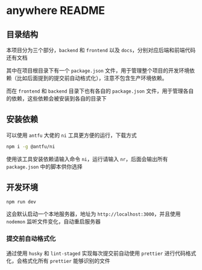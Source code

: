 # anywhere README

## 目录结构

本项目分为三个部分，`backend` 和 `frontend` 以及 `docs`，分别对应后端和前端代码还有文档

其中在项目根目录下有一个 `package.json` 文件，用于管理整个项目的开发环境依赖（比如后面提到的提交前自动格式化），注意不包含生产环境依赖。

而在 `frontend` 和 `backend` 目录下也有各自的 `package.json` 文件，用于管理各自的依赖，这些依赖会被安装到各自的目录下

## 安装依赖

可以使用 `antfu` 大佬的 `ni` 工具更方便的运行，下载方式

```bash
npm i -g @antfu/ni
```

使用该工具安装依赖请输入命令 `ni`，运行请输入 `nr`，后面会输出所有 `package.json` 中的脚本供你选择

## 开发环境

```bash
npm run dev
```

这会默认启动一个本地服务器，地址为 `http://localhost:3000`，并且使用 `nodemon` 监听文件变化，自动重启服务器

### 提交前自动格式化

通过使用 `husky` 和 `lint-staged` 实现每次提交前自动使用 `prettier` 进行代码格式化，会格式化所有 `prettier` 能够识别的文件
